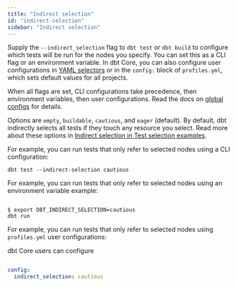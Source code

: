 ```yaml
---
title: "Indirect selection"
id: "indirect-selection"
sidebar: "Indirect selection"
---
```


Supply the `--indirect_selection` flag to `dbt test` or `dbt build` to configure which tests will be run for the nodes you specify. You can set this as a CLI flag or an environment variable. In dbt Core, you can also configure user configurations in [YAML selectors](/reference/node-selection/yaml-selectors) or in the `config:` block of `profiles.yml`, which sets default values for all projects.

When all flags are set, CLI configurations take precedence, then environment variables, then user configurations. Read the docs on [global configs](/reference/global-configs/about-global-configs) for details.

Options are `empty`, `buildable`, `cautious`, and `eager` (default). By default, dbt indirectly selects all tests if they touch any resource you select. Read more about these options in [Indirect selection in Test selection examples](/reference/node-selection/test-selection-examples?indirect-selection-mode=empty#indirect-selection).

For example, you can run tests that only refer to selected nodes using a CLI configuration:

<File name='Usage'>

```text
dbt test --indirect-selection cautious
```

</File>

For example, you can run tests that only refer to selected nodes using an environment variable example:

<File name='Env var'>

```text

$ export DBT_INDIRECT_SELECTION=cautious
dbt run

```

</File>

For example, you can run tests that only refer to selected nodes using `profiles.yml` user configurations:

dbt Core users can configure 
<File name='profiles.yml'>

```yaml

config:
  indirect_selection: cautious

```

</File>


